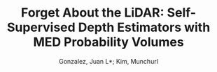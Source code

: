 ---
paperId: 39
author: Gonzalez, Juan L*; Kim, Munchurl
publicationauthor: Gonzalez, J. L.
title: "Forget About the LiDAR: Self-Supervised Depth Estimators with MED Probability Volumes"
pdf: gonzalezbello_longpresentation_39.pdf
poster: gonzalezbello_longpresentation_39.png
alt: --
type: Oral
topic: Deep Learning
link: https://research.latinxinai.org/papers/neurips/2020/pdf/gonzalezbello_longpresentation_39.pdf
conference: neurips
year: 2020
tags: neurips-2020
---
